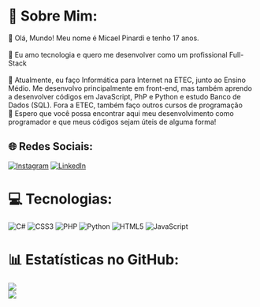 # 💫 Sobre Mim:
👋 Olá, Mundo! Meu nome é Micael Pinardi e tenho 17 anos.<br><br>👀 Eu amo tecnologia e quero me desenvolver como um profissional Full-Stack<br><br>🌱 Atualmente, eu faço Informática para Internet na ETEC, junto ao Ensino Médio. Me desenvolvo principalmente em front-end, mas também aprendo a desenvolver códigos em JavaScript, PhP e Python e estudo Banco de Dados (SQL). Fora a ETEC, também faço outros cursos de programação<br>💞️ Espero que você possa encontrar aqui meu desenvolvimento como programador e que meus códigos sejam úteis de alguma forma!


## 🌐 Redes Sociais:
[![Instagram](https://img.shields.io/badge/Instagram-%23E4405F.svg?logo=Instagram&logoColor=white)](https://instagram.com/micaelpinardi) [![LinkedIn](https://img.shields.io/badge/LinkedIn-%230077B5.svg?logo=linkedin&logoColor=white)](https://linkedin.com/in/micaelpinardi) 

# 💻 Tecnologias:
![C#](https://img.shields.io/badge/c%23-%23239120.svg?style=for-the-badge&logo=c-sharp&logoColor=white) ![CSS3](https://img.shields.io/badge/css3-%231572B6.svg?style=for-the-badge&logo=css3&logoColor=white) ![PHP](https://img.shields.io/badge/php-%23777BB4.svg?style=for-the-badge&logo=php&logoColor=white) ![Python](https://img.shields.io/badge/python-3670A0?style=for-the-badge&logo=python&logoColor=ffdd54) ![HTML5](https://img.shields.io/badge/html5-%23E34F26.svg?style=for-the-badge&logo=html5&logoColor=white) ![JavaScript](https://img.shields.io/badge/javascript-%23323330.svg?style=for-the-badge&logo=javascript&logoColor=%23F7DF1E)
# 📊 Estatísticas no GitHub:
![](https://github-readme-streak-stats.herokuapp.com/?user=MicaelPinardi&theme=dark&hide_border=false)<br/>
![](https://github-readme-stats.vercel.app/api/top-langs/?username=MicaelPinardi&theme=dark&hide_border=false&include_all_commits=false&count_private=false&layout=compact)

<!-- Proudly created with GPRM ( https://gprm.itsvg.in ) -->
